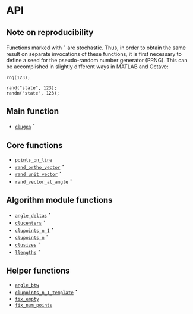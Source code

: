 # API

## Note on reproducibility

Functions marked with $^\star$ are stochastic. Thus, in order to obtain the same
result on separate invocations of these functions, it is first necessary to
define a seed for the pseudo-random number generator (PRNG). This can be
accomplished in slightly different ways in MATLAB and Octave:

```{.matlab title="MATLAB"}
rng(123);
```

```{.matlab title="GNU Octave"}
rand("state", 123);
randn("state", 123);
```

## Main function

* [`clugen`](clugen) $^\star$

## Core functions

* [`points_on_line`](points_on_line)
* [`rand_ortho_vector`](rand_ortho_vector)  $^\star$
* [`rand_unit_vector`](rand_unit_vector)  $^\star$
* [`rand_vector_at_angle`](rand_vector_at_angle)  $^\star$

## Algorithm module functions

* [`angle_deltas`](angle_deltas) $^\star$
* [`clucenters`](clucenters) $^\star$
* [`clupoints_n_1`](clupoints_n_1) $^\star$
* [`clupoints_n`](clupoints_n) $^\star$
* [`clusizes`](clusizes) $^\star$
* [`llengths`](llengths) $^\star$

## Helper functions

* [`angle_btw`](angle_btw)
* [`clupoints_n_1_template`](clupoints_n_1_template) $^\star$
* [`fix_empty`](fix_empty)
* [`fix_num_points`](fix_num_points)
